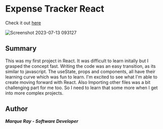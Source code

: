 # Expense Tracker React

Check it out [here](https://marque-expense-tracker-f12469da090e.herokuapp.com/)

![Screenshot 2023-07-13 093127](https://github.com/Mray2k4/Expense-Report-React/assets/99221965/35a0ca4c-8c68-4b4a-a33e-f5dc3c3a5bf9)


## Summary
This was my first project in React. It was difficult to learn initally but I grasped the concept fast. Writing the code was an easy transition, as its similar to javascript. The useState, props and components, all have their learning curve which was fun to learn. I'm excited to see what I'm able to create moving forward with React. Also Importing other files was a bit challenging part for me too. So I need to learn that some more when I get into more complex projects.

## Author
***Marque Ray - Software Developer***
